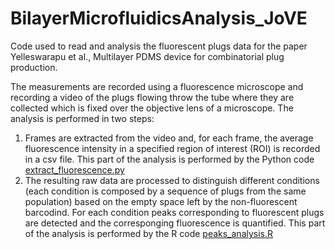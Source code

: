 # BilayerMicrofluidicsAnalysis_JoVE
Code used to read and analysis the fluorescent plugs data for the paper Yelleswarapu et al., Multilayer PDMS device for combinatorial plug production.

The measurements are recorded using a fluorescence microscope and recording a video of the plugs flowing throw the tube where they are collected which is fixed over the objective lens of a microscope. The analysis is performed in two steps:

1. Frames are extracted from the video and, for each frame, the average fluorescence intensity in a specified region of interest (ROI) is recorded in a csv file. This part of the analysis is performed by the Python code [extract_fluorescence.py](analysis/extract_fluorescence.py)
2. The resulting raw data are processed to distinguish different conditions (each condition is composed by a sequence of plugs from the same population) based on the empty space left by the non-fluorescent barcodind. For each condition peaks corresponding to fluorescent plugs are detected and the corresponging fluorescence is quantified. This part of the analysis is performed by the R code [peaks_analysis.R](analysis/peaks_analysis.R)

